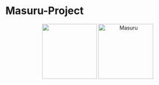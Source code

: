 # Masuru-Project

<p align="center">
   <img height="150px" src="https://github-readme-stats.vercel.app/api?username=Masuru-Project&show_icons=true&count_private=true&theme=tokyonight" />&nbsp;<img height="150px" src="https://github-readme-stats.vercel.app/api/top-langs/?username=Masuru-Project&layout=compact&count_private=true&theme=tokyonight" alt="Masuru" />
</p>
